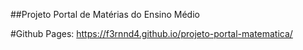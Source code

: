 ##Projeto Portal de Matérias do Ensino Médio

#Github Pages: https://f3rnnd4.github.io/projeto-portal-matematica/
